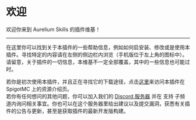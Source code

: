 # 欢迎 
欢迎你来到 Aurelium Skills 的插件维基！

* * *

在这里你可以找到关于本插件的一些帮助信息，例如如何启安装、修改或是使用本插件。寻找特定的内容请在左侧的侧边栏内浏览（手机版位于左上角的图标中）。请留意，关于插件的一切信息，本维基不一定全部覆盖，其中的一些信息也可能过时。  

若你是初次使用本插件，并且正在寻找它的下载途径，点击[这里](https://www.spigotmc.org/resources/81069/)来访问本插件在 SpigotMC 上的资源介绍页。  
若你有任何想问的其他问题，你可以加入我们的 [Discord 服务器](https://discord.gg/Bh2EZfB) 并在 支持 子频道内询问相关事宜。你也可以在这个服务器里给出建议以及提交漏洞，获悉有关插件的公告与更新，甚至是获取插件的最新开发版构建。
